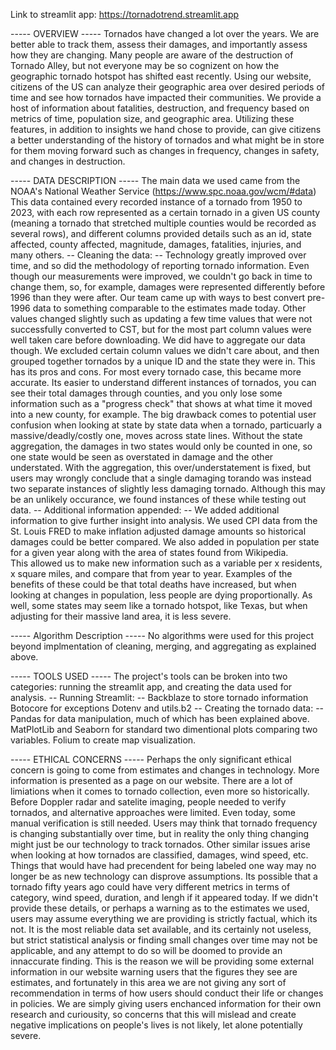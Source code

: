 Link to streamlit app: https://tornadotrend.streamlit.app

----- OVERVIEW -----
Tornados have changed a lot over the years.  We are better able to track them, assess their damages, and importantly assess how they are changing.  Many
people are aware of the destruction of Tornado Alley, but not everyone may be so cognizent on how the geographic tornado hotspot has shifted east recently.
Using our website, citizens of the US can analyze their geographic area over desired periods of time and see how tornados have impacted their communities.
We provide a host of information about fatalities, destruction, and frequency based on metrics of time, population size, and geographic area.  Utilizing these
features, in addition to insights we hand chose to provide, can give citizens a better understanding of the history of tornados and what might be in store for
them moving forward such as changes in frequency, changes in safety, and changes in destruction.


----- DATA DESCRIPTION -----
The main data we used came from the NOAA's National Weather Service (https://www.spc.noaa.gov/wcm/#data)
This data contained every recorded instance of a tornado from 1950 to 2023, with each row represented as a certain tornado in a given US county (meaning a tornado
that stretched multiple counties would be recorded as several rows), and different columns provided details such as an id, state affected, county affected, magnitude,
damages, fatalities, injuries, and many others.
-- Cleaning the data: --
  Technology greatly improved over time, and so did the methodology of reporting tornado information.  Even though our measurements were improved, we couldn't go
back in time to change them, so, for example, damages were represented differently before 1996 than they were after.  Our team came up with ways to best convert
pre-1996 data to something comparable to the estimates made today.  Other values changed slightly such as updating a few time values that were not successfully 
converted to CST, but for the most part column values were well taken care before downloading.
  We did have to aggregate our data though.  We excluded certain column values we didn't care about, and then grouped together tornados by a unique ID and the state
they were in.  This has its pros and cons.  For most every tornado case, this became more accurate.  Its easier to understand different instances of tornados, you
can see their total damages through counties, and you only lose some information such as a "progress check" that shows at what time it moved into a new county, for
example.  The big drawback comes to potential user confusion when looking at state by state data when a tornado, particuarly a massive/deadly/costly one, moves
across state lines.  Without the state aggregation, the damages in two states would only be counted in one, so one state would be seen as overstated in damage and
the other understated.  With the aggregation, this over/understatement is fixed, but users may wrongly conclude that a single damaging torando was instead
two separate instances of slightly less damaging tornado.  Although this may be an unlikely occurance, we found instances of these while testing out data.
-- Additional information appended: --
  We added additional information to give further insight into analysis.  We used CPI data from the St. Louis FRED to make inflation adjusted damage amounts so
historical damages could be better compared.  We also added in population per state for a given year along with the area of states found from Wikipedia.  
This allowed us to make new information such as a variable per x residents, x square miles, and compare that from year to year.  Examples of the benefits of these
could be that total deaths have increased, but when looking at changes in population, less people are dying proportionally.  As well, some states may seem like
a tornado hotspot, like Texas, but when adjusting for their massive land area, it is less severe.


----- Algorithm Description -----
No algorithms were used for this project beyond implmentation of cleaning, merging, and aggregating as explained above.


----- TOOLS USED -----
  The project's tools can be broken into two categories: running the streamlit app, and creating the data used for analysis.
-- Running Streamlit: --
  Backblaze to store tornado information
  Botocore for exceptions
  Dotenv and utils.b2
-- Creating the tornado data: --
  Pandas for data manipulation, much of which has been explained above.
  MatPlotLib and Seaborn for standard two dimentional plots comparing two variables.
  Folium to create map visualization.


----- ETHICAL CONCERNS -----
  Perhaps the only significant ethical concern is going to come from estimates and changes in technology.  More information is presented as a page on our website.
There are a lot of limiations when it comes to tornado collection, even more so historically.  Before Doppler radar and satelite imaging, people needed to verify
tornados, and alternative approaches were limited.  Even today, some manual verification is still needed.  Users may think that tornado frequency is changing
substantially over time, but in reality the only thing changing might just be our technology to track tornados.
  Other similar issues arise when looking at how tornados are classified, damages, wind speed, etc.  Things that would have had precendent for being labeled one
way may no longer be as new technology can disprove assumptions.  Its possible that a tornado fifty years ago could have very different metrics in terms of category,
wind speed, duration, and lengh if it appeared today.
  If we didn't provide these details, or perhaps a warning as to the estimates we used, users may assume everything we are providing is strictly factual, which its
not.  It is the most reliable data set available, and its certainly not useless, but strict statistical analysis or finding small changes over time may not be
applicable, and any attempt to do so will be doomed to provide an innaccurate finding.  This is the reason we will be providing some external information in our
website warning users that the figures they see are estimates, and fortunately in this area we are not giving any sort of recommendation in terms of how users
should conduct their life or changes in policies.  We are simply giving users enchanced information for their own research and curiousity, so concerns that this
will mislead and create negative implications on people's lives is not likely, let alone potentially severe.



